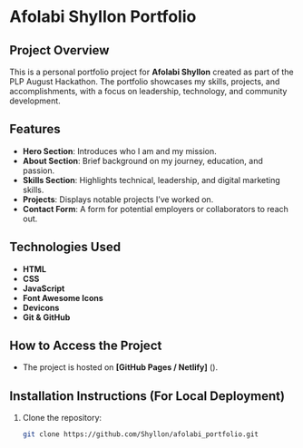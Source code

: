 # Afolabi Shyllon Portfolio

## Project Overview
This is a personal portfolio project for **Afolabi Shyllon** created as part of the PLP August Hackathon. The portfolio showcases my skills, projects, and accomplishments, with a focus on leadership, technology, and community development.

## Features
- **Hero Section**: Introduces who I am and my mission.
- **About Section**: Brief background on my journey, education, and passion.
- **Skills Section**: Highlights technical, leadership, and digital marketing skills.
- **Projects**: Displays notable projects I’ve worked on.
- **Contact Form**: A form for potential employers or collaborators to reach out.

## Technologies Used
- **HTML**
- **CSS**
- **JavaScript**
- **Font Awesome Icons**
- **Devicons**
- **Git & GitHub**

## How to Access the Project
- The project is hosted on **[GitHub Pages / Netlify]** ().
  
## Installation Instructions (For Local Deployment)
1. Clone the repository:
   ```bash
   git clone https://github.com/Shyllon/afolabi_portfolio.git
